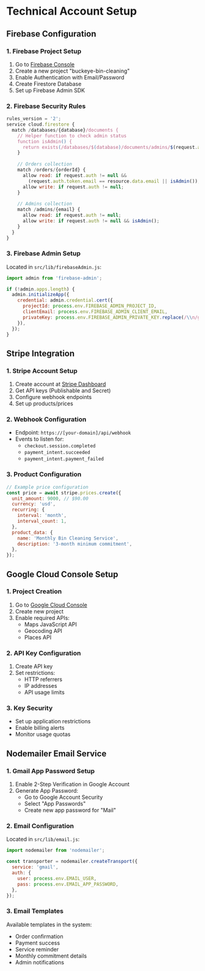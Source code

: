 # Technical Account Setup

## Firebase Configuration

### 1. Firebase Project Setup
1. Go to [Firebase Console](https://console.firebase.google.com/)
2. Create a new project "buckeye-bin-cleaning"
3. Enable Authentication with Email/Password
4. Create Firestore Database
5. Set up Firebase Admin SDK

### 2. Firebase Security Rules
```javascript
rules_version = '2';
service cloud.firestore {
  match /databases/{database}/documents {
    // Helper function to check admin status
    function isAdmin() {
      return exists(/databases/$(database)/documents/admins/$(request.auth.token.email));
    }
    
    // Orders collection
    match /orders/{orderId} {
      allow read: if request.auth != null && 
        (request.auth.token.email == resource.data.email || isAdmin());
      allow write: if request.auth != null;
    }
    
    // Admins collection
    match /admins/{email} {
      allow read: if request.auth != null;
      allow write: if request.auth != null && isAdmin();
    }
  }
}
```

### 3. Firebase Admin Setup
Located in `src/lib/firebaseAdmin.js`:
```javascript
import admin from 'firebase-admin';

if (!admin.apps.length) {
  admin.initializeApp({
    credential: admin.credential.cert({
      projectId: process.env.FIREBASE_ADMIN_PROJECT_ID,
      clientEmail: process.env.FIREBASE_ADMIN_CLIENT_EMAIL,
      privateKey: process.env.FIREBASE_ADMIN_PRIVATE_KEY.replace(/\\n/g, '\n'),
    }),
  });
}
```

## Stripe Integration

### 1. Stripe Account Setup
1. Create account at [Stripe Dashboard](https://dashboard.stripe.com)
2. Get API keys (Publishable and Secret)
3. Configure webhook endpoints
4. Set up products/prices

### 2. Webhook Configuration
- Endpoint: `https://[your-domain]/api/webhook`
- Events to listen for:
  - `checkout.session.completed`
  - `payment_intent.succeeded`
  - `payment_intent.payment_failed`

### 3. Product Configuration
```javascript
// Example price configuration
const price = await stripe.prices.create({
  unit_amount: 9000, // $90.00
  currency: 'usd',
  recurring: {
    interval: 'month',
    interval_count: 1,
  },
  product_data: {
    name: 'Monthly Bin Cleaning Service',
    description: '3-month minimum commitment',
  },
});
```

## Google Cloud Console Setup

### 1. Project Creation
1. Go to [Google Cloud Console](https://console.cloud.google.com)
2. Create new project
3. Enable required APIs:
   - Maps JavaScript API
   - Geocoding API
   - Places API

### 2. API Key Configuration
1. Create API key
2. Set restrictions:
   - HTTP referrers
   - IP addresses
   - API usage limits

### 3. Key Security
- Set up application restrictions
- Enable billing alerts
- Monitor usage quotas

## Nodemailer Email Service

### 1. Gmail App Password Setup
1. Enable 2-Step Verification in Google Account
2. Generate App Password:
   - Go to Google Account Security
   - Select "App Passwords"
   - Create new app password for "Mail"

### 2. Email Configuration
Located in `src/lib/email.js`:
```javascript
import nodemailer from 'nodemailer';

const transporter = nodemailer.createTransport({
  service: 'gmail',
  auth: {
    user: process.env.EMAIL_USER,
    pass: process.env.EMAIL_APP_PASSWORD,
  },
});
```

### 3. Email Templates
Available templates in the system:
- Order confirmation
- Payment success
- Service reminder
- Monthly commitment details
- Admin notifications